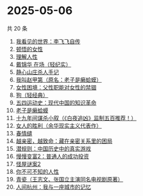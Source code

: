 # 2025-05-06

共 20 条

<!-- BEGIN WEREAD -->
<!-- 最后更新时间 2025-05-06 00:33:05 +0800 -->
1. [我看见的世界：李飞飞自传](https://weread.qq.com/web/bookDetail/76c32a50813ab9e4fg01737b)
1. [顿悟的女性](https://weread.qq.com/web/bookDetail/8cd32210813ab9b25g018136)
1. [理解人性](https://weread.qq.com/web/bookDetail/79632da0813ab9bb7g010002)
1. [戴锦华 在场（轻纪实）](https://weread.qq.com/web/bookDetail/7ec327d0813ab9e82g013d55)
1. [静心山庄杀人手记](https://weread.qq.com/web/bookDetail/16732c50813ab9e75g0183a0)
1. [我叫赵甲第（原名：老子是癞蛤蟆）](https://weread.qq.com/web/bookDetail/07832f80553b1f0785069e4)
1. [女性困境：父性职能对女性的禁锢](https://weread.qq.com/web/bookDetail/32832570813ab9d9bg0184bf)
1. [狗（轻经典）](https://weread.qq.com/web/bookDetail/fdb32e10813ab9e71g01054f)
1. [五四运动史：现代中国的知识革命](https://weread.qq.com/web/bookDetail/c0c32de0719875b1c0c3029)
1. [老子是癞蛤蟆](https://weread.qq.com/web/bookDetail/e6632110529542e66152d31)
1. [十九年间谋杀小叙（《白夜追凶》监制五百推荐！）](https://weread.qq.com/web/bookDetail/887320c0813ab9e7bg016c94)
1. [女人的胜利（余华现实主义代表作）](https://weread.qq.com/web/bookDetail/50132dc0813ab937dg0158cf)
1. [春情缱](https://weread.qq.com/web/bookDetail/667325c0813ab9de6g019eff)
1. [越亲密，越致命：藏在亲密关系里的困局](https://weread.qq.com/web/bookDetail/c0032170813ab9b25g015914)
1. [潜规则：中国历史中的真实游戏](https://weread.qq.com/web/bookDetail/03b32a705c668803be75fde)
1. [慢慢变富2：普通人的成功投资](https://weread.qq.com/web/bookDetail/30e32e00813ab9e36g01035e)
1. [怪屋谜案2](https://weread.qq.com/web/bookDetail/f3632570813ab9e44g0165ac)
1. [你不可不知的人性](https://weread.qq.com/web/bookDetail/bbe32320726cb7c7bbe431c)
1. [青瓷（王志文、张国立主演同名电视剧原著）](https://weread.qq.com/web/bookDetail/4e632c70813ab6dd3g015a46)
1. [人间杭州：我与一座城市的记忆](https://weread.qq.com/web/bookDetail/34e329a0727cf3ef34ec1a5)
<!-- END WEREAD -->